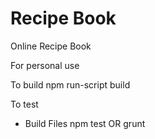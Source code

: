 # Recipe Book
Online Recipe Book

For personal use

To build
npm run-script build

To test
- Build Files
npm test
OR
grunt